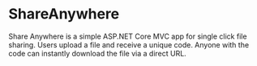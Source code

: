 # ShareAnywhere
Share Anywhere is a simple ASP.NET Core MVC app for single click file sharing. Users upload a file and receive a unique code. Anyone with the code can instantly download the file via a direct URL.
